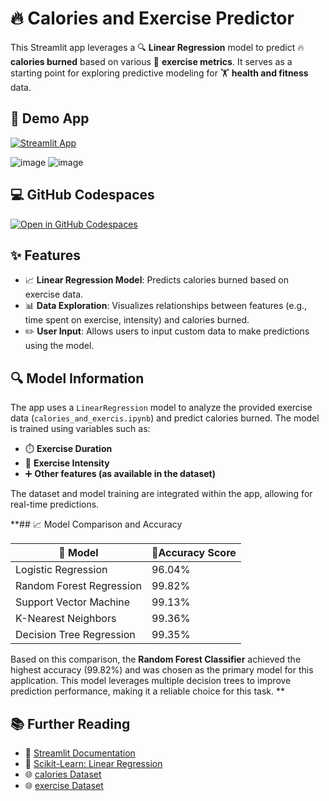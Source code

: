 # 🔥 Calories and Exercise Predictor

This Streamlit app leverages a 🔍 **Linear Regression** model to predict 🔥 **calories burned** based on various 🏃 **exercise metrics**. It serves as a starting point for exploring predictive modeling for 🏋️ **health and fitness** data.

## 🚀 Demo App

[![Streamlit App](https://static.streamlit.io/badges/streamlit_badge_black_white.svg)](https://calorie-predictor-app.streamlit.app)


![image](https://github.com/user-attachments/assets/64231c0a-b5a4-4112-a383-ca5fbbe730bf)
![image](https://github.com/user-attachments/assets/93c92a7b-0cd9-4366-8b7c-6ea6d32134d5)


## 💻 GitHub Codespaces

[![Open in GitHub Codespaces](https://github.com/codespaces/badge.svg)](https://codespaces.new/streamlit/calories-exercise-predictor?quickstart=1)

## ✨ Features

- 📈 **Linear Regression Model**: Predicts calories burned based on exercise data.
- 📊 **Data Exploration**: Visualizes relationships between features (e.g., time spent on exercise, intensity) and calories burned.
- ✏️ **User Input**: Allows users to input custom data to make predictions using the model.

## 🔍 Model Information

The app uses a `LinearRegression` model to analyze the provided exercise data (`calories_and_exercis.ipynb`) and predict calories burned. The model is trained using variables such as:

- ⏱️ **Exercise Duration**
- 💪 **Exercise Intensity**
- ➕ **Other features (as available in the dataset)**

The dataset and model training are integrated within the app, allowing for real-time predictions.

**## 📈 Model Comparison and Accuracy

| 🤖 Model                 | 🎯Accuracy Score|
|--------------------------|------------------|
| Logistic Regression      | 96.04%           |
| Random Forest Regression | 99.82%           |
| Support Vector Machine   | 99.13%           |
| K-Nearest Neighbors      | 99.36%           |
| Decision Tree Regression | 99.35%           |

Based on this comparison, the **Random Forest Classifier** achieved the highest accuracy (99.82%) and was chosen as the primary model for this application. This model leverages multiple decision trees to improve prediction performance, making it a reliable choice for this task.
**

## 📚 Further Reading

- 📖 [Streamlit Documentation](https://docs.streamlit.io/)
- 🧠 [Scikit-Learn: Linear Regression](https://scikit-learn.org/stable/modules/generated/sklearn.linear_model.LinearRegression.html)
- 🌐 [calories Dataset](https://github.com/xd7fx/Calorie-Predictor-App/blob/master/calories.csv)
- 🌐 [exercise Dataset](https://github.com/xd7fx/Calorie-Predictor-App/blob/master/exercise.csv)
